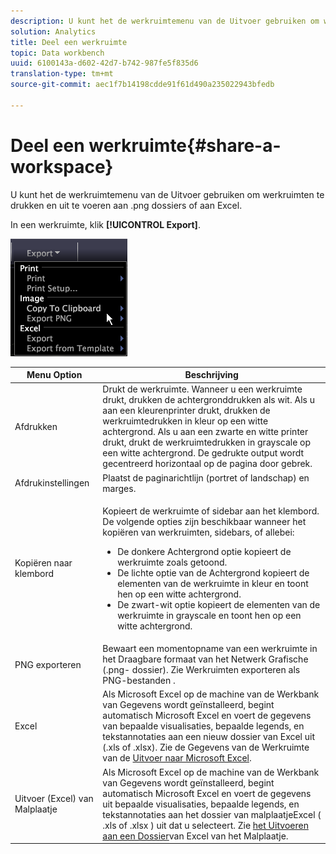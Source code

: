 ```yaml
---
description: U kunt het de werkruimtemenu van de Uitvoer gebruiken om werkruimten te drukken en uit te voeren aan .png dossiers of aan Excel.
solution: Analytics
title: Deel een werkruimte
topic: Data workbench
uuid: 6100143a-d602-42d7-b742-987fe5f835d6
translation-type: tm+mt
source-git-commit: aec1f7b14198cdde91f61d490a235022943bfedb

---
```



# Deel een werkruimte{#share-a-workspace}

U kunt het de werkruimtemenu van de Uitvoer gebruiken om werkruimten te drukken en uit te voeren aan .png dossiers of aan Excel.

In een werkruimte, klik **[!UICONTROL Export]**.

![](assets/mnu_export.png)

<table id="table_900D1AB7B08749469DA9544C5D37096F"> 
 <thead> 
  <tr> 
   <th colname="col1" class="entry"> Menu Option </th> 
   <th colname="col2" class="entry"> Beschrijving </th> 
  </tr> 
 </thead>
 <tbody> 
  <tr> 
   <td colname="col1"> Afdrukken </td> 
   <td colname="col2"> Drukt de werkruimte. Wanneer u een werkruimte drukt, drukken de achtergronddrukken als wit. Als u aan een kleurenprinter drukt, drukken de werkruimtedrukken in kleur op een witte achtergrond. Als u aan een zwarte en witte printer drukt, drukt de werkruimtedrukken in grayscale op een witte achtergrond. De gedrukte output wordt gecentreerd horizontaal op de pagina door gebrek. </td> 
  </tr> 
  <tr> 
   <td colname="col1"> Afdrukinstellingen </td> 
   <td colname="col2"> Plaatst de paginarichtlijn (portret of landschap) en marges. </td> 
  </tr> 
  <tr> 
   <td colname="col1"> Kopiëren naar klembord </td> 
   <td colname="col2"> <p>Kopieert de werkruimte of sidebar aan het klembord. De volgende opties zijn beschikbaar wanneer het kopiëren van werkruimten, sidebars, of allebei: 
     <ul id="ul_F7338E53385B4AE39FBCF1C3A80276CE"> 
      <li id="li_9A3147A64B1C443AAE2843A5260E3273">De donkere Achtergrond optie kopieert de werkruimte zoals getoond. </li> 
      <li id="li_516B6162FDA747CFBB2886E71DF49146">De lichte optie van de Achtergrond kopieert de elementen van de werkruimte in kleur en toont hen op een witte achtergrond. </li> 
      <li id="li_E0B5E9D31F5948238DEB0D75E235BAE3">De zwart-wit optie kopieert de elementen van de werkruimte in grayscale en toont hen op een witte achtergrond. </li> 
     </ul> </p> </td> 
  </tr> 
  <tr> 
   <td colname="col1"> PNG exporteren </td> 
   <td colname="col2">Bewaart een momentopname van een werkruimte in het Draagbare formaat van het Netwerk Grafische (.png- dossier). Zie Werkruimten exporteren als PNG-bestanden <a href="../../../home/c-get-started/c-work-worksp/c-ex-wksp.md#section-f9fbe0f0a1c341e2b063cce106cac35e"></a>. </td> 
  </tr> 
  <tr> 
   <td colname="col1"> Excel </td> 
   <td colname="col2"> Als Microsoft Excel op de machine van de Werkbank van Gegevens wordt geïnstalleerd, begint automatisch Microsoft Excel en voert de gegevens van bepaalde visualisaties, bepaalde legends, en tekstannotaties aan een nieuw dossier van Excel uit (.xls of .xlsx). Zie de Gegevens van de Werkruimte van de <a href="../../../home/c-get-started/c-work-worksp/c-ex-wksp.md#section-fe214e3dbc364d2eba3834d62d295acb"> Uitvoer naar Microsoft Excel</a>. </td> 
  </tr> 
  <tr> 
   <td colname="col1"> Uitvoer (Excel) van Malplaatje </td> 
   <td colname="col2"> Als Microsoft Excel op de machine van de Werkbank van Gegevens wordt geïnstalleerd, begint automatisch Microsoft Excel en voert de gegevens uit bepaalde visualisaties, bepaalde legends, en tekstannotaties aan het dossier van malplaatjeExcel (<span class="filepath"> .xls</span> of .xlsx <span class="filepath"></span>) uit dat u selecteert. Zie <a href="../../../home/c-get-started/c-work-worksp/c-ex-wksp.md#section-814772929ca64cf6b92b89d3fdd02302"> het Uitvoeren aan een Dossier</a>van Excel van het Malplaatje. </td> 
  </tr> 
 </tbody> 
</table>
